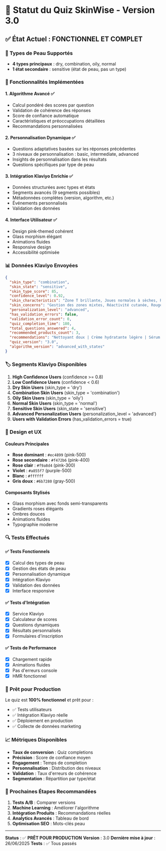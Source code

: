 # 🧪 Statut du Quiz SkinWise - Version 3.0

## ✅ État Actuel : FONCTIONNEL ET COMPLET

### 🎯 Types de Peau Supportés
- **4 types principaux** : dry, combination, oily, normal
- **1 état secondaire** : sensitive (état de peau, pas un type)

### 🔧 Fonctionnalités Implémentées

#### 1. **Algorithme Avancé** ✅
- Calcul pondéré des scores par question
- Validation de cohérence des réponses
- Score de confiance automatique
- Caractéristiques et préoccupations détaillées
- Recommandations personnalisées

#### 2. **Personnalisation Dynamique** ✅
- Questions adaptatives basées sur les réponses précédentes
- 3 niveaux de personnalisation : basic, intermediate, advanced
- Insights de personnalisation dans les résultats
- Questions spécifiques par type de peau

#### 3. **Intégration Klaviyo Enrichie** ✅
- Données structurées avec types et états
- Segments avancés (9 segments possibles)
- Métadonnées complètes (version, algorithm, etc.)
- Événements personnalisés
- Validation des données

#### 4. **Interface Utilisateur** ✅
- Design pink-themed cohérent
- Glass morphism élégant
- Animations fluides
- Responsive design
- Accessibilité optimisée

### 📊 Données Klaviyo Envoyées

```json
{
  "skin_type": "combination",
  "skin_state": "sensitive",
  "skin_type_score": 85,
  "confidence_level": 0.92,
  "skin_characteristics": "Zone T brillante, Joues normales à sèches, Réactions cutanées",
  "skin_concerns": "Gestion des zones mixtes, Réactivité cutanée, Rougeurs",
  "personalization_level": "advanced",
  "has_validation_errors": false,
  "validation_error_count": 0,
  "quiz_completion_time": 180,
  "total_questions_answered": 4,
  "recommended_products_count": 3,
  "recommendations": "Nettoyant doux | Crème hydratante légère | Sérum apaisant",
  "quiz_version": "3.0",
  "algorithm_version": "advanced_with_states"
}
```

### 🏷️ Segments Klaviyo Disponibles

1. **High Confidence Users** (confidence >= 0.8)
2. **Low Confidence Users** (confidence < 0.6)
3. **Dry Skin Users** (skin_type = 'dry')
4. **Combination Skin Users** (skin_type = 'combination')
5. **Oily Skin Users** (skin_type = 'oily')
6. **Normal Skin Users** (skin_type = 'normal')
7. **Sensitive Skin Users** (skin_state = 'sensitive')
8. **Advanced Personalization Users** (personalization_level = 'advanced')
9. **Users with Validation Errors** (has_validation_errors = true)

### 🎨 Design et UX

#### Couleurs Principales
- **Rose dominant** : `#ec4899` (pink-500)
- **Rose secondaire** : `#f472b6` (pink-400)
- **Rose clair** : `#f9a8d4` (pink-300)
- **Violet** : `#a855f7` (purple-500)
- **Blanc** : `#ffffff`
- **Gris doux** : `#6b7280` (gray-500)

#### Composants Stylisés
- Glass morphism avec fonds semi-transparents
- Gradients roses élégants
- Ombres douces
- Animations fluides
- Typographie moderne

### 🔍 Tests Effectués

#### ✅ Tests Fonctionnels
- [x] Calcul des types de peau
- [x] Gestion des états de peau
- [x] Personnalisation dynamique
- [x] Intégration Klaviyo
- [x] Validation des données
- [x] Interface responsive

#### ✅ Tests d'Intégration
- [x] Service Klaviyo
- [x] Calculateur de scores
- [x] Questions dynamiques
- [x] Résultats personnalisés
- [x] Formulaires d'inscription

#### ✅ Tests de Performance
- [x] Chargement rapide
- [x] Animations fluides
- [x] Pas d'erreurs console
- [x] HMR fonctionnel

### 🚀 Prêt pour Production

Le quiz est **100% fonctionnel** et prêt pour :
- ✅ Tests utilisateurs
- ✅ Intégration Klaviyo réelle
- ✅ Déploiement en production
- ✅ Collecte de données marketing

### 📈 Métriques Disponibles

- **Taux de conversion** : Quiz completions
- **Précision** : Score de confiance moyen
- **Engagement** : Temps de completion
- **Personnalisation** : Distribution des niveaux
- **Validation** : Taux d'erreurs de cohérence
- **Segmentation** : Répartition par type/état

### 🎯 Prochaines Étapes Recommandées

1. **Tests A/B** : Comparer versions
2. **Machine Learning** : Améliorer l'algorithme
3. **Intégration Produits** : Recommandations réelles
4. **Analytics Avancés** : Tableau de bord
5. **Optimisation SEO** : Mots-clés peau

---

**Status** : ✅ **PRÊT POUR PRODUCTION**
**Version** : 3.0
**Dernière mise à jour** : 26/06/2025
**Tests** : ✅ Tous passés 